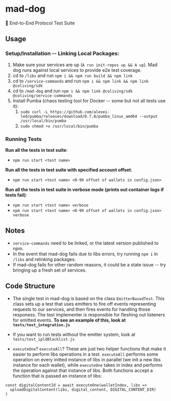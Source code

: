 # mad-dog

🐶 End-to-End Protocol Test Suite

## Usage

### Setup/Installation -- Linking Local Packages:

1. Make sure your services are up (`A run init-repos up && A up`). Mad dog runs against local services to provide e2e test coverage.
2. cd to `/libs` and run `npm i && npm run build && npm link`
3. cd to `/service-commands` and run `npm i && npm link && npm link @coliving/sdk`
4. cd to `/mad-dog` and run `npm i && npm link @coliving/sdk @coliving/service-commands`
5. Install Pumba (chaos testing tool for Docker -- some but not all tests use it):
   1. `sudo curl -L https://github.com/alexei-led/pumba/releases/download/0.7.8/pumba_linux_amd64 --output /usr/local/bin/pumba`
   2. `sudo chmod +x /usr/local/bin/pumba`

### Running Tests

**Run all the tests in test suite**:

- `npm run start <test name>`

**Run all the tests in test suite with specified account offset**:

- `npm run start <test name> <0-99 offset of wallets in config.json>`

**Run all the tests in test suite in verbose mode (prints out container logs if tests fail)**:

- `npm run start <test name> verbose`
- `npm run start <test name> <0-99 offset of wallets in config.json> verbose`

## Notes

- `service-commands` need to be linked, or the latest version published to npm.
- In the event that mad-dog fails due to libs errors, try running `npm i` in `/libs` and relinking packages.
- If mad-dog fails for other random reasons, it could be a state issue -- try bringing up a fresh set of services.

## Code Structure

- The single test in mad-dog is based on the class `EmitterBasedTest`. This class
  sets up a test that uses emitters to fire off events representing requests to our services, and then fires events for handling those responess. The test implementer is responsible for fleshing out listeners for emitted events. **To see an example of this, look at `tests/test_integration.js`**

- If you want to run tests without the emitter system, look at `tests/test_ipldBlacklist.js`

- `executeOne`? `executeAll`? These are just two helper functions that make it easier to perform libs operations in a test. `executeAll` performs some operation on every initted instance of libs in parallel (we init a new libs instance for each wallet), while `executeOne` takes in index and performs the operation against that instance of libs. Both functions accept a function that is passed an instance of libs:

```
const digitalContentId = await executeOne(walletIndex, libs =>
  uploadDigitalContent(libs, digital_content, DIGITAL_CONTENT_DIR)
)
```
